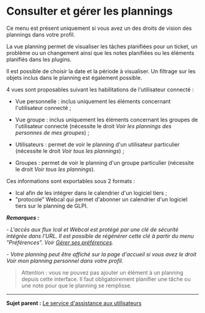 Consulter et gérer les plannings
================================

Ce menu est présent uniquement si vous avez un des droits de vision des plannings dans votre profil.

La vue planning permet de visualiser les tâches planifiées pour un ticket, un problème ou un changement ainsi que les notes planifiées ou les éléments planifiés dans les plugins.

Il est possible de choisir la date et la période à visualiser. Un filtrage sur les objets inclus dans le planning est également possible.

4 vues sont proposables suivant les habilitations de l'utilisateur connecté :

-   Vue personnelle : inclus uniquement les éléments concernant l'utilisateur connecté ;

-   Vue groupe : inclus uniquement les éléments concernant les groupes de l'utilisateur connecté (nécessite le droit *Voir les plannings des personnes de mes groupes*) ;

-   Utilisateurs : permet de voir le planning d'un utilisateur particulier (nécessite le droit *Voir tous les plannings*) ;

-   Groupes : permet de voir le planning d'un groupe particulier (nécessite le droit *Voir tous les plannings*).

Ces informations sont exportables sous 2 formats :

-   Ical afin de les intégrer dans le calendrier d'un logiciel tiers ;
-   "protocole" Webcal qui permet d'abonner un calendrier d'un logiciel tiers sur le planning de GLPI.

***Remarques :***

*- L'accès aux flux Ical et Webcal est protégé par une clé de sécurité intégrée dans l'URL. Il est possible de régénérer cette clé à partir du menu "Préférences". Voir [Gérer ses préférences](index.php?fr/01-premiers-pas/03_Utiliser_GLPI/04_Gérer_ses_préférences.md "Les préférences utilisateur se modifient depuis le menu Préférences").*

*- Votre planning peut être affiché sur la page d'accueil si vous avez le droit *Voir mon planning personnel* dans votre profil.*

> Attention : vous ne pouvez pas ajouter un élément à un planning depuis cette interface. Il faut obligatoirement planifier une tâche ou une note pour que le planning se remplisse.

--------
**Sujet parent :** [Le service d'assistance aux utilisateurs](index.php?fr/04_Module_Assistance/01_Module_Assistance.md "Le service d'Assistance aux utilisateurs de GLPI")
